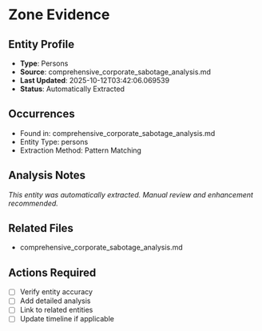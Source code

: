 # Zone Evidence

## Entity Profile
- **Type**: Persons
- **Source**: comprehensive_corporate_sabotage_analysis.md
- **Last Updated**: 2025-10-12T03:42:06.069539
- **Status**: Automatically Extracted

## Occurrences
- Found in: comprehensive_corporate_sabotage_analysis.md
- Entity Type: persons
- Extraction Method: Pattern Matching

## Analysis Notes
*This entity was automatically extracted. Manual review and enhancement recommended.*

## Related Files
- comprehensive_corporate_sabotage_analysis.md

## Actions Required
- [ ] Verify entity accuracy
- [ ] Add detailed analysis
- [ ] Link to related entities
- [ ] Update timeline if applicable
